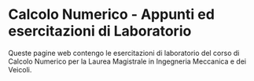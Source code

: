 # Calcolo Numerico - Appunti ed esercitazioni di Laboratorio

Queste pagine web contengo le esercitazioni di laboratorio del corso di Calcolo
Numerico per la Laurea Magistrale in Ingegneria Meccanica e dei Veicoli.
